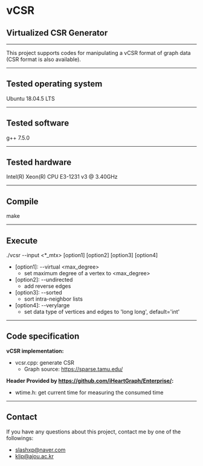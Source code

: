 # vCSR
## Virtualized CSR Generator
---
This project supports codes for manipulating a vCSR format of graph data \(CSR format is also available\).

---
Tested operating system
-----
Ubuntu 18.04.5 LTS

---
Tested software
-----
g++ 7.5.0

---
Tested hardware
-----
Intel(R) Xeon(R) CPU E3-1231 v3 @ 3.40GHz

---
Compile
-----
make

---
Execute
-----
./vcsr --input \<\*_mtx\> \[option1\] \[option2\] \[option3\] \[option4\]
- \[option1\]: --virtual \<max\_degree\> 
    - set maximum degree of a vertex to \<max\_degree\>
- \[option2\]: --undirected
    - add reverse edges
- \[option3\]: --sorted
    - sort intra-neighbor lists
- \[option4\]: --verylarge
    - set data type of vertices and edges to 'long long', default='int'

---
Code specification
-----
__vCSR implementation:__
- vcsr.cpp: generate CSR
    - Graph source: https://sparse.tamu.edu/

__Header Provided by https://github.com/iHeartGraph/Enterprise/:__
- wtime.h: get current time for measuring the consumed time

---
Contact
-----
If you have any questions about this project, contact me by one of the followings:
- slashxp@naver.com
- kljp@ajou.ac.kr